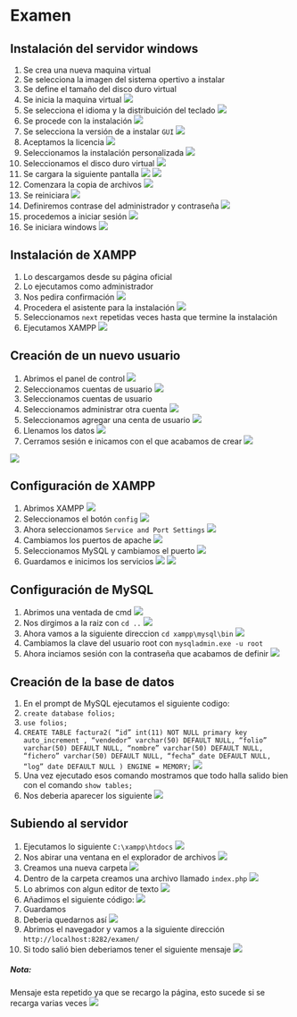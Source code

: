 # Examen
## Instalación del servidor windows
1. Se crea una nueva maquina virtual
2. Se selecciona la imagen del sistema opertivo a instalar
3. Se define el tamaño del disco duro virtual
4. Se inicia la maquina virtual
![](images/0.png)
5. Se selecciona el idioma y la distribuición del teclado
![](images/1.png)
6. Se procede con la instalación
![](images/2.png)
7. Se selecciona la versión de a instalar `GUI`
![](images/3.png)
8. Aceptamos la licencia
![](images/4.png)
9. Seleccionamos la instalación personalizada
![](images/5.png)
10. Seleccionamos el disco duro virtual
![](images/6.png)
11. Se cargara la siguiente pantalla
![](images/7.png)
![](images/8.png)
12. Comenzara la copia de archivos
![](images/9.png)
13. Se reiniciara
![](images/10.png)
14. Definiremos contrase del administrador y contraseña
![](images/11.png)
15. procedemos a iniciar sesión
![](images/12.png)
16. Se iniciara windows
![](images/13.png)
## Instalación de XAMPP
1. Lo descargamos desde su página oficial
2. Lo ejecutamos como administrador
3. Nos pedira confirmación
![](images/14.png)
4. Procedera el asistente para la instalación
![](images/15.png)
3. Seleccionamos `next` repetidas veces hasta que termine la instalación
4. Ejecutamos XAMPP
![](images/16.png)
## Creación de un nuevo usuario
1. Abrimos el panel de control
![](images/17.png)
2. Seleccionamos cuentas de usuario
![](images/18.png)
3. Seleccionamos cuentas de usuario
4. Seleccionamos administrar otra cuenta
![](images/19.png)
5. Seleccionamos agregar una centa de usuario
![](images/20.png)
6. Llenamos los datos
![](images/21.png)
7. Cerramos sesión e inicamos con el que acabamos de crear
![](images/22.png)

![](images/23.png)
## Configuración de XAMPP
1. Abrimos XAMPP
![](images/24.png)
2. Seleccionamos el botón `config`
![](images/25.png)
3. Ahora seleccionamos `Service and Port Settings`
![](images/26.png)
4. Cambiamos los puertos de apache
![](images/27.png)
5. Seleccionamos MySQL y cambiamos el puerto
![](images/28.png)
6. Guardamos e inicimos los servicios
![](images/24-1.png)
![](images/29.png)

## Configuración de MySQL
1. Abrimos una ventada de cmd
![](images/30.png)
2. Nos dirgimos a la raiz con `cd ..`
![](images/31.png)
3. Ahora vamos a la siguiente direccion `cd xampp\mysql\bin`
![](images/32.png)
4. Cambiamos la clave del usuario root
con `mysqladmin.exe -u root`
5. Ahora inciamos sesión con la contraseña que acabamos de definir
![](images/33.png)
## Creación de la base de datos
1. En el prompt de MySQL ejecutamos el siguiente codigo:
  1. `create database folios;`
  2. `use folios;`
  3. `CREATE TABLE factura2(
“id” int(11) NOT NULL primary key auto_increment ,
“vendedor” varchar(50) DEFAULT NULL,
“folio” varchar(50) DEFAULT NULL,
“nombre” varchar(50) DEFAULT NULL,
“fichero” varchar(50) DEFAULT NULL,
“fecha” date DEFAULT NULL,
“log” date DEFAULT NULL
) ENGINE = MEMORY;`
![](images/33-1.png)
7. Una vez ejecutado esos comando mostramos que todo halla salido bien con el comando `show tables;`
8. Nos deberia aparecer los siguiente
![](images/34.png)

## Subiendo al servidor
1. Ejecutamos lo siguiente `C:\xampp\htdocs`
![](images/35.png)
2. Nos abirar una ventana en el explorador de archivos
![](images/36.png)
3. Creamos una nueva carpeta
![](images/37.png)
4. Dentro de la carpeta creamos una archivo llamado `index.php`
![](images/38.png)
5. Lo abrimos con algun editor de texto
![](images/39.png)
6. Añadimos el siguiente código:
![](images/index.php.png)
7. Guardamos
8. Deberia quedarnos así
![](images/40.png)
9. Abrimos el navegador y vamos a la siguiente dirección `http://localhost:8282/examen/`
10. Si todo salió bien deberiamos tener el siguiente mensaje
![](images/41.png)
##### Nota:
Mensaje esta repetido ya que se recargo la página, esto sucede si se recarga varias veces
![](images/42.png)
